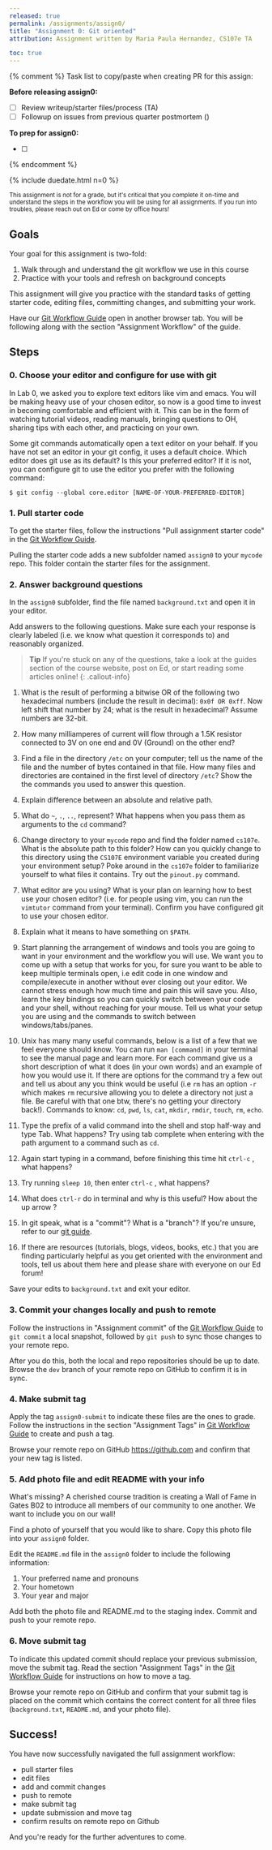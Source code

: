 ```yaml
---
released: true
permalink: /assignments/assign0/
title: "Assignment 0: Git oriented"
attribution: Assignment written by Maria Paula Hernandez, CS107e TA

toc: true
---
```


{% comment %}
Task list to copy/paste when creating PR for this assign:

**Before releasing assign0:**

- [ ] Review writeup/starter files/process (TA)
- [ ] Followup on issues from previous quarter postmortem ()

**To prep for assign0:**

- [ ]

{% endcomment %}


{% include duedate.html n=0 %}

<small>This assignment is not for a grade, but it's critical that you complete it on-time and understand the steps in the workflow you will be using for all assignments. If you run into troubles, please reach out on Ed or come by office hours!</small>

## Goals

Your goal for this assignment is two-fold:

1. Walk through and understand the git workflow we use in this course
2. Practice with your tools and refresh on background concepts

This assignment will give you practice with the standard tasks of getting starter code, editing files, 
committing changes, and submitting your work.

Have our <a href="/guides/cs107e-git#assignment-workflow" target="gwg">Git Workflow Guide</a> open in another browser tab. You will be following along with the section "Assignment Workflow" of the guide.

## Steps

### 0. Choose your editor and configure for use with git

In Lab 0, we asked you to explore text editors like vim and emacs. You
will be making heavy use of your chosen editor, so now is a good time to invest in
becoming comfortable and efficient with it.  This can be in the form of 
watching tutorial videos, reading manuals, bringing questions to OH, sharing tips with
each other, and practicing on your own.

Some git commands automatically open a text editor on your behalf. If you have not set an editor
in your git config, it uses a default choice.  Which editor does git use as its default?
Is this your preferred editor? If it is not, you can configure git to use the editor you prefer with the following command:

```console
$ git config --global core.editor [NAME-OF-YOUR-PREFERRED-EDITOR]
```

### 1. Pull starter code

To get the starter files, follow the instructions "Pull assignment starter code" in the <a href="/guides/cs107e-git#pull-assignment-starter-code" target="gwg">Git Workflow Guide</a>.

Pulling the starter code adds a new subfolder named `assign0` to  your `mycode` repo.
This folder contain the starter files for the assignment.

### 2. Answer background questions

In the `assign0` subfolder, find the file named `background.txt` and open it in your editor.

Add answers to the following questions.  Make sure each your response is clearly labeled (i.e.
we know what question it corresponds to) and reasonably organized.

> **Tip** If you're stuck on any of the questions, take a look at the guides section
> of the course website, post on Ed, or start reading some articles online!
> {: .callout-info}

1. What is the result of performing a bitwise OR of the following two
   hexadecimal numbers (include the result in decimal): `0x0f OR 0xff`. Now left
   shift that number by 24; what is the result in hexadecimal? Assume numbers are 32-bit.

2. How many milliamperes of current will flow through a 1.5K resistor connected
   to 3V on one end and 0V (Ground) on the other end?

3. Find a file in the directory `/etc` on your computer; tell us the name of the
   file and the number of bytes contained in that file. How many files and
   directories are contained in the first level of directory `/etc`? Show the
   the commands you used to answer this question.

4. Explain difference between an absolute and relative path. 

5. What do  `~`, `.`, `..`, represent? What happens when you pass them as arguments to the `cd` command?

6. Change directory to your `mycode` repo and find the folder named `cs107e`. What is
   the absolute path to this folder? How can you quickly change to this directory using the
   `CS107E` environment variable you created during your environment setup? Poke around
  in the `cs107e` folder to familiarize yourself to what files it contains. Try out the `pinout.py` command.

7. What editor are you using? What is your plan on learning
   how to best use your chosen editor? (i.e. for people using vim, you can run the `vimtutor` command from your terminal).  Confirm you have configured git to use your chosen editor.

8. Explain what it means to have something on `$PATH`. 

9. Start planning the arrangement of windows and tools you are going to want in your environment and the workflow you will use.
   We want you to come up with a setup that works for you, for sure you want to be able to keep
   multiple terminals open, i.e edit code in one window and compile/execute in another without ever closing out your editor.
   We cannot stress enough how much time and pain this will save you. Also, learn the key bindings so you can quickly switch between your code and your shell, without reaching for your mouse.
    Tell us what your setup you are using and the commands to switch between windows/tabs/panes.

10. Unix has many many useful commands, below is a list of a few that we feel everyone should know.
    You can run `man [command]` in your terminal to see the manual page and learn more.
    For each command give us a short description of what it does (in your own words) and an example of how you would use it.
    If there are options for the command try a few out and tell us about any you think would be useful 
    (i.e `rm` has an option `-r` which makes `rm` recursive allowing you to delete a directory not just a file.
    Be careful with that one btw, there's no getting your directory back!).
    Commands to know: `cd`, `pwd`, `ls`, `cat`, `mkdir`, `rmdir`, `touch`, `rm`, `echo`.

11. Type the prefix of a valid command into the shell and stop half-way and type Tab. What happens? Try using tab complete when entering with the path argument to a command such as `cd`.

12. Again start typing in a command, before finishing this time hit `ctrl-c` , what happens? 

13. Try running `sleep 10`, then enter `ctrl-c` , what happens?

14. What does `ctrl-r` do in terminal and why is this useful? How about the up arrow ?

15. In git speak, what is a "commit"? What is a "branch"?
   If you're unsure, refer to our [git guide](/guides/git).

16. If there are resources (tutorials, blogs, videos, books, etc.) that you are finding particularly helpful as you get oriented with the environment and tools, tell us about them here and please share with everyone on our Ed forum!

Save your edits to `background.txt` and exit your editor.

### 3. Commit your changes locally and push to remote

Follow the instructions in "Assignment commit" of the <a href="/guides/cs107e-git#assignment-commit" target="gwg">Git Workflow Guide</a> to `git commit` a local snapshot, followed by `git push` to sync those changes to your remote repo.

After you do this, both the local and repo repositories should be up to date. Browse the `dev` branch of your remote repo on GitHub to confirm it is in sync.

<a name="submit"></a>
### 4. Make submit tag
Apply the tag `assign0-submit` to indicate these files are the ones to grade. Follow the instructions in the section "Assignment Tags"
in <a href="/guides/cs107e-git#assignment-tags" target="gwg">Git Workflow Guide</a> to create and push a tag.

Browse your remote repo on GitHub <https://github.com> and confirm that your new tag is listed.

### 5. Add photo file and edit README with your info

What's missing? A cherished course tradition is creating a Wall of Fame in Gates B02
to introduce all members of our community to one another. We
want to include you on our wall!

Find a photo of yourself that you would like to share. Copy this photo file into your `assign0` folder.

Edit the `README.md` file in the `assign0` folder to include the following information:
1. Your preferred name and pronouns 
2. Your hometown 
3. Your year and major

Add both the photo file and README.md to the staging index. Commit and push to your remote repo.

### 6. Move submit tag

To indicate this updated commit should replace your previous submission, move the submit tag.  Read the section "Assignment Tags" in the <a href="/guides/cs107e-git#assignment-tags" target="gwg">Git Workflow Guide</a> for instructions on how to move a tag.

Browse your remote repo on GitHub and confirm that your submit tag is placed on the commit which contains the correct content for all three files (`background.txt`, `README.md`, and your photo file).

## Success!
You have now successfully navigated the full assignment workflow:
- pull starter files
- edit files
- add and commit changes
- push to remote
- make submit tag
- update submission and move tag
- confirm results on remote repo on Github

And you're ready for the further adventures to come.
